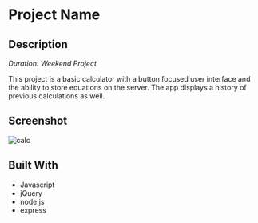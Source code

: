 # Project Name

## Description

_Duration: Weekend Project_

This project is a basic calculator with a button focused user interface and the ability to store equations on the server. The app displays a history of previous calculations as well.

## Screenshot

![calc]("/images/calc_img.png)

## Built With

- Javascript
- jQuery
- node.js
- express

